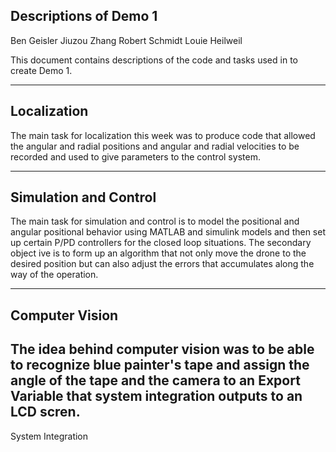 Descriptions of Demo 1
---------------------------------------------------------------------------------------------------------------

Ben Geisler
Jiuzou Zhang
Robert Schmidt
Louie Heilweil

This document contains descriptions of the code and tasks used in to create Demo 1.

---------------------------------------------------------------------------------------------------------------
Localization
--
The main task for localization this week was to produce code that allowed the angular and radial positions and 
angular and radial velocities to be recorded and used to give parameters to the control system.

---------------------------------------------------------------------------------------------------------------
Simulation and Control
--
 The main task for simulation and control is to model the positional and angular positional behavior using MATLAB
 and simulink models and then set up certain P/PD controllers for the closed loop situations. The secondary object
ive is to form up an algorithm that not only move the drone to the desired position but can also adjust the errors 
 that accumulates along the way of the operation.

---------------------------------------------------------------------------------------------------------------
Computer Vision
--
The idea behind computer vision was to be able to recognize blue painter's tape and assign the angle of the tape 
and the camera to an Export Variable that system integration outputs to an LCD scren.
---------------------------------------------------------------------------------------------------------------
System Integration
